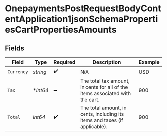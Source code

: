 # OnepaymentsPostRequestBodyContentApplication1jsonSchemaPropertiesCartPropertiesAmounts


## Fields

| Field                                                                         | Type                                                                          | Required                                                                      | Description                                                                   | Example                                                                       |
| ----------------------------------------------------------------------------- | ----------------------------------------------------------------------------- | ----------------------------------------------------------------------------- | ----------------------------------------------------------------------------- | ----------------------------------------------------------------------------- |
| `Currency`                                                                    | *string*                                                                      | :heavy_check_mark:                                                            | N/A                                                                           | USD                                                                           |
| `Tax`                                                                         | **int64*                                                                      | :heavy_minus_sign:                                                            | The total tax amount, in cents for all of the items associated with the cart. | 900                                                                           |
| `Total`                                                                       | *int64*                                                                       | :heavy_check_mark:                                                            | The total amount, in cents, including its items and taxes (if applicable).    | 900                                                                           |